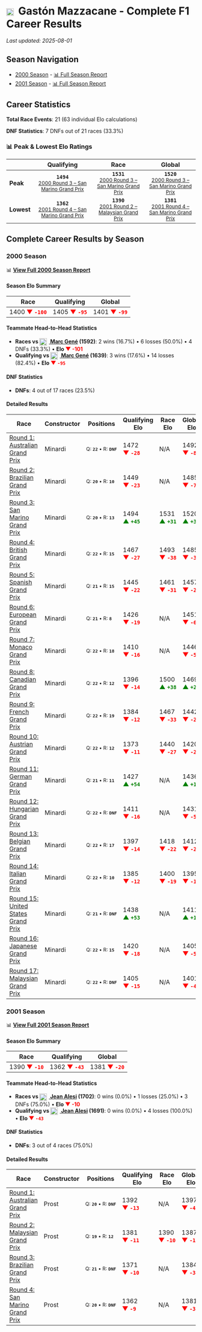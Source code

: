 # <img src="https://upload.wikimedia.org/wikipedia/commons/1/1a/Flag_of_Argentina.svg" alt="Argentina" width="20" height="auto" style="vertical-align: middle; margin-right: 5px;" onerror="this.outerHTML='🇦🇷'; this.style.marginRight='5px';"/> Gastón Mazzacane - Complete F1 Career Results

*Last updated: 2025-08-01*

## Season Navigation

- [2000 Season](#2000-season) - [📊 Full Season Report](../seasons/2000-season-report)
- [2001 Season](#2001-season) - [📊 Full Season Report](../seasons/2001-season-report)

## Career Statistics

**Total Race Events**: 21 (63 individual Elo calculations)

**DNF Statistics**: 7 DNFs out of 21 races (33.3%)

### 📊 Peak & Lowest Elo Ratings

| &nbsp; | Qualifying | Race | Global |
|-------|------------|------|--------|
| **Peak** | <center>**`1494`**<br/><small>[2000 Round 3 – San Marino Grand Prix](../seasons/2000-season-report#round-3-san-marino-grand-prix)</small></center> | <center>**`1531`**<br/><small>[2000 Round 3 – San Marino Grand Prix](../seasons/2000-season-report#round-3-san-marino-grand-prix)</small></center> | <center>**`1520`**<br/><small>[2000 Round 3 – San Marino Grand Prix](../seasons/2000-season-report#round-3-san-marino-grand-prix)</small></center> |
| **Lowest** | <center>**`1362`**<br/><small>[2001 Round 4 – San Marino Grand Prix](../seasons/2001-season-report#round-4-san-marino-grand-prix)</small></center> | <center>**`1390`**<br/><small>[2001 Round 2 – Malaysian Grand Prix](../seasons/2001-season-report#round-2-malaysian-grand-prix)</small></center> | <center>**`1381`**<br/><small>[2001 Round 4 – San Marino Grand Prix](../seasons/2001-season-report#round-4-san-marino-grand-prix)</small></center> |


## Complete Career Results by Season

### 2000 Season

📊 **[View Full 2000 Season Report](../seasons/2000-season-report)**

#### Season Elo Summary

| Race | Qualifying | Global |
|------|------------|--------|
| 1400 **<span style="color: red;">▼&nbsp;`-100`</span>** | 1405 **<span style="color: red;">▼&nbsp;`-95`</span>** | 1401 **<span style="color: red;">▼&nbsp;`-99`</span>** |

#### Teammate Head-to-Head Statistics

- **Races vs [<img src="https://upload.wikimedia.org/wikipedia/commons/9/9a/Flag_of_Spain.svg" alt="Spain" width="20" height="auto" style="vertical-align: middle; margin-right: 5px;" onerror="this.outerHTML='🇪🇸'; this.style.marginRight='5px';"/> Marc Gené](marc-gen) (1592)**: 2 wins (16.7%) • 6 losses (50.0%) • 4 DNFs (33.3%) • **Elo <span style="color: red;">▼&nbsp;-101</span>**
- **Qualifying vs [<img src="https://upload.wikimedia.org/wikipedia/commons/9/9a/Flag_of_Spain.svg" alt="Spain" width="20" height="auto" style="vertical-align: middle; margin-right: 5px;" onerror="this.outerHTML='🇪🇸'; this.style.marginRight='5px';"/> Marc Gené](marc-gen) (1639)**: 3 wins (17.6%) • 14 losses (82.4%) • **Elo <span style="color: red;">▼&nbsp;`-95`</span>**

#### DNF Statistics

- **DNFs**: 4 out of 17 races (23.5%)

#### Detailed Results

| Race | Constructor | Positions | Qualifying Elo | Race Elo | Global Elo | Teammate |
|------|-------------|-----------|----------------|----------|------------|----------|
| [Round 1: Australian Grand Prix](../seasons/2000-season-report#round-1-australian-grand-prix) | Minardi | <small>Q:&nbsp;**`22`**&nbsp;•&nbsp;R:&nbsp;**`DNF`**</small> | 1472 **<span style="color: red;">▼&nbsp;`-28`</span>** | N/A | 1492 **<span style="color: red;">▼&nbsp;`-8`</span>** | [<img src="https://upload.wikimedia.org/wikipedia/commons/9/9a/Flag_of_Spain.svg" alt="Spain" width="20" height="auto" style="vertical-align: middle; margin-right: 5px;" onerror="this.outerHTML='🇪🇸'; this.style.marginRight='5px';"/> Marc Gené](marc-gen)<br/><small>Q:&nbsp;**`18`**&nbsp;•&nbsp;R:&nbsp;**`8`**</small> |
| [Round 2: Brazilian Grand Prix](../seasons/2000-season-report#round-2-brazilian-grand-prix) | Minardi | <small>Q:&nbsp;**`20`**&nbsp;•&nbsp;R:&nbsp;**`10`**</small> | 1449 **<span style="color: red;">▼&nbsp;`-23`</span>** | N/A | 1485 **<span style="color: red;">▼&nbsp;`-7`</span>** | [<img src="https://upload.wikimedia.org/wikipedia/commons/9/9a/Flag_of_Spain.svg" alt="Spain" width="20" height="auto" style="vertical-align: middle; margin-right: 5px;" onerror="this.outerHTML='🇪🇸'; this.style.marginRight='5px';"/> Marc Gené](marc-gen)<br/><small>Q:&nbsp;**`18`**&nbsp;•&nbsp;R:&nbsp;**`DNF`**</small> |
| [Round 3: San Marino Grand Prix](../seasons/2000-season-report#round-3-san-marino-grand-prix) | Minardi | <small>Q:&nbsp;**`20`**&nbsp;•&nbsp;R:&nbsp;**`13`**</small> | 1494 **<span style="color: green;">▲&nbsp;`+45`</span>** | 1531 **<span style="color: green;">▲&nbsp;`+31`</span>** | 1520 **<span style="color: green;">▲&nbsp;`+35`</span>** | [<img src="https://upload.wikimedia.org/wikipedia/commons/9/9a/Flag_of_Spain.svg" alt="Spain" width="20" height="auto" style="vertical-align: middle; margin-right: 5px;" onerror="this.outerHTML='🇪🇸'; this.style.marginRight='5px';"/> Marc Gené](marc-gen)<br/><small>Q:&nbsp;**`21`**&nbsp;•&nbsp;R:&nbsp;**`21`**</small> |
| [Round 4: British Grand Prix](../seasons/2000-season-report#round-4-british-grand-prix) | Minardi | <small>Q:&nbsp;**`22`**&nbsp;•&nbsp;R:&nbsp;**`15`**</small> | 1467 **<span style="color: red;">▼&nbsp;`-27`</span>** | 1493 **<span style="color: red;">▼&nbsp;`-38`</span>** | 1485 **<span style="color: red;">▼&nbsp;`-35`</span>** | [<img src="https://upload.wikimedia.org/wikipedia/commons/9/9a/Flag_of_Spain.svg" alt="Spain" width="20" height="auto" style="vertical-align: middle; margin-right: 5px;" onerror="this.outerHTML='🇪🇸'; this.style.marginRight='5px';"/> Marc Gené](marc-gen)<br/><small>Q:&nbsp;**`21`**&nbsp;•&nbsp;R:&nbsp;**`14`**</small> |
| [Round 5: Spanish Grand Prix](../seasons/2000-season-report#round-5-spanish-grand-prix) | Minardi | <small>Q:&nbsp;**`21`**&nbsp;•&nbsp;R:&nbsp;**`15`**</small> | 1445 **<span style="color: red;">▼&nbsp;`-22`</span>** | 1461 **<span style="color: red;">▼&nbsp;`-31`</span>** | 1457 **<span style="color: red;">▼&nbsp;`-28`</span>** | [<img src="https://upload.wikimedia.org/wikipedia/commons/9/9a/Flag_of_Spain.svg" alt="Spain" width="20" height="auto" style="vertical-align: middle; margin-right: 5px;" onerror="this.outerHTML='🇪🇸'; this.style.marginRight='5px';"/> Marc Gené](marc-gen)<br/><small>Q:&nbsp;**`20`**&nbsp;•&nbsp;R:&nbsp;**`14`**</small> |
| [Round 6: European Grand Prix](../seasons/2000-season-report#round-6-european-grand-prix) | Minardi | <small>Q:&nbsp;**`21`**&nbsp;•&nbsp;R:&nbsp;**`8`**</small> | 1426 **<span style="color: red;">▼&nbsp;`-19`</span>** | N/A | 1451 **<span style="color: red;">▼&nbsp;`-6`</span>** | [<img src="https://upload.wikimedia.org/wikipedia/commons/9/9a/Flag_of_Spain.svg" alt="Spain" width="20" height="auto" style="vertical-align: middle; margin-right: 5px;" onerror="this.outerHTML='🇪🇸'; this.style.marginRight='5px';"/> Marc Gené](marc-gen)<br/><small>Q:&nbsp;**`20`**&nbsp;•&nbsp;R:&nbsp;**`DNF`**</small> |
| [Round 7: Monaco Grand Prix](../seasons/2000-season-report#round-7-monaco-grand-prix) | Minardi | <small>Q:&nbsp;**`22`**&nbsp;•&nbsp;R:&nbsp;**`18`**</small> | 1410 **<span style="color: red;">▼&nbsp;`-16`</span>** | N/A | 1446 **<span style="color: red;">▼&nbsp;`-5`</span>** | [<img src="https://upload.wikimedia.org/wikipedia/commons/9/9a/Flag_of_Spain.svg" alt="Spain" width="20" height="auto" style="vertical-align: middle; margin-right: 5px;" onerror="this.outerHTML='🇪🇸'; this.style.marginRight='5px';"/> Marc Gené](marc-gen)<br/><small>Q:&nbsp;**`21`**&nbsp;•&nbsp;R:&nbsp;**`DNF`**</small> |
| [Round 8: Canadian Grand Prix](../seasons/2000-season-report#round-8-canadian-grand-prix) | Minardi | <small>Q:&nbsp;**`22`**&nbsp;•&nbsp;R:&nbsp;**`12`**</small> | 1396 **<span style="color: red;">▼&nbsp;`-14`</span>** | 1500 **<span style="color: green;">▲&nbsp;`+38`</span>** | 1469 **<span style="color: green;">▲&nbsp;`+22`</span>** | [<img src="https://upload.wikimedia.org/wikipedia/commons/9/9a/Flag_of_Spain.svg" alt="Spain" width="20" height="auto" style="vertical-align: middle; margin-right: 5px;" onerror="this.outerHTML='🇪🇸'; this.style.marginRight='5px';"/> Marc Gené](marc-gen)<br/><small>Q:&nbsp;**`20`**&nbsp;•&nbsp;R:&nbsp;**`16`**</small> |
| [Round 9: French Grand Prix](../seasons/2000-season-report#round-9-french-grand-prix) | Minardi | <small>Q:&nbsp;**`22`**&nbsp;•&nbsp;R:&nbsp;**`19`**</small> | 1384 **<span style="color: red;">▼&nbsp;`-12`</span>** | 1467 **<span style="color: red;">▼&nbsp;`-33`</span>** | 1442 **<span style="color: red;">▼&nbsp;`-27`</span>** | [<img src="https://upload.wikimedia.org/wikipedia/commons/9/9a/Flag_of_Spain.svg" alt="Spain" width="20" height="auto" style="vertical-align: middle; margin-right: 5px;" onerror="this.outerHTML='🇪🇸'; this.style.marginRight='5px';"/> Marc Gené](marc-gen)<br/><small>Q:&nbsp;**`21`**&nbsp;•&nbsp;R:&nbsp;**`15`**</small> |
| [Round 10: Austrian Grand Prix](../seasons/2000-season-report#round-10-austrian-grand-prix) | Minardi | <small>Q:&nbsp;**`22`**&nbsp;•&nbsp;R:&nbsp;**`12`**</small> | 1373 **<span style="color: red;">▼&nbsp;`-11`</span>** | 1440 **<span style="color: red;">▼&nbsp;`-27`</span>** | 1420 **<span style="color: red;">▼&nbsp;`-22`</span>** | [<img src="https://upload.wikimedia.org/wikipedia/commons/9/9a/Flag_of_Spain.svg" alt="Spain" width="20" height="auto" style="vertical-align: middle; margin-right: 5px;" onerror="this.outerHTML='🇪🇸'; this.style.marginRight='5px';"/> Marc Gené](marc-gen)<br/><small>Q:&nbsp;**`20`**&nbsp;•&nbsp;R:&nbsp;**`8`**</small> |
| [Round 11: German Grand Prix](../seasons/2000-season-report#round-11-german-grand-prix) | Minardi | <small>Q:&nbsp;**`21`**&nbsp;•&nbsp;R:&nbsp;**`11`**</small> | 1427 **<span style="color: green;">▲&nbsp;`+54`</span>** | N/A | 1436 **<span style="color: green;">▲&nbsp;`+16`</span>** | [<img src="https://upload.wikimedia.org/wikipedia/commons/9/9a/Flag_of_Spain.svg" alt="Spain" width="20" height="auto" style="vertical-align: middle; margin-right: 5px;" onerror="this.outerHTML='🇪🇸'; this.style.marginRight='5px';"/> Marc Gené](marc-gen)<br/><small>Q:&nbsp;**`22`**&nbsp;•&nbsp;R:&nbsp;**`DNF`**</small> |
| [Round 12: Hungarian Grand Prix](../seasons/2000-season-report#round-12-hungarian-grand-prix) | Minardi | <small>Q:&nbsp;**`22`**&nbsp;•&nbsp;R:&nbsp;**`DNF`**</small> | 1411 **<span style="color: red;">▼&nbsp;`-16`</span>** | N/A | 1431 **<span style="color: red;">▼&nbsp;`-5`</span>** | [<img src="https://upload.wikimedia.org/wikipedia/commons/9/9a/Flag_of_Spain.svg" alt="Spain" width="20" height="auto" style="vertical-align: middle; margin-right: 5px;" onerror="this.outerHTML='🇪🇸'; this.style.marginRight='5px';"/> Marc Gené](marc-gen)<br/><small>Q:&nbsp;**`21`**&nbsp;•&nbsp;R:&nbsp;**`15`**</small> |
| [Round 13: Belgian Grand Prix](../seasons/2000-season-report#round-13-belgian-grand-prix) | Minardi | <small>Q:&nbsp;**`22`**&nbsp;•&nbsp;R:&nbsp;**`17`**</small> | 1397 **<span style="color: red;">▼&nbsp;`-14`</span>** | 1418 **<span style="color: red;">▼&nbsp;`-22`</span>** | 1412 **<span style="color: red;">▼&nbsp;`-20`</span>** | [<img src="https://upload.wikimedia.org/wikipedia/commons/9/9a/Flag_of_Spain.svg" alt="Spain" width="20" height="auto" style="vertical-align: middle; margin-right: 5px;" onerror="this.outerHTML='🇪🇸'; this.style.marginRight='5px';"/> Marc Gené](marc-gen)<br/><small>Q:&nbsp;**`21`**&nbsp;•&nbsp;R:&nbsp;**`14`**</small> |
| [Round 14: Italian Grand Prix](../seasons/2000-season-report#round-14-italian-grand-prix) | Minardi | <small>Q:&nbsp;**`22`**&nbsp;•&nbsp;R:&nbsp;**`10`**</small> | 1385 **<span style="color: red;">▼&nbsp;`-12`</span>** | 1400 **<span style="color: red;">▼&nbsp;`-19`</span>** | 1395 **<span style="color: red;">▼&nbsp;`-17`</span>** | [<img src="https://upload.wikimedia.org/wikipedia/commons/9/9a/Flag_of_Spain.svg" alt="Spain" width="20" height="auto" style="vertical-align: middle; margin-right: 5px;" onerror="this.outerHTML='🇪🇸'; this.style.marginRight='5px';"/> Marc Gené](marc-gen)<br/><small>Q:&nbsp;**`21`**&nbsp;•&nbsp;R:&nbsp;**`9`**</small> |
| [Round 15: United States Grand Prix](../seasons/2000-season-report#round-15-united-states-grand-prix) | Minardi | <small>Q:&nbsp;**`21`**&nbsp;•&nbsp;R:&nbsp;**`DNF`**</small> | 1438 **<span style="color: green;">▲&nbsp;`+53`</span>** | N/A | 1411 **<span style="color: green;">▲&nbsp;`+16`</span>** | [<img src="https://upload.wikimedia.org/wikipedia/commons/9/9a/Flag_of_Spain.svg" alt="Spain" width="20" height="auto" style="vertical-align: middle; margin-right: 5px;" onerror="this.outerHTML='🇪🇸'; this.style.marginRight='5px';"/> Marc Gené](marc-gen)<br/><small>Q:&nbsp;**`22`**&nbsp;•&nbsp;R:&nbsp;**`12`**</small> |
| [Round 16: Japanese Grand Prix](../seasons/2000-season-report#round-16-japanese-grand-prix) | Minardi | <small>Q:&nbsp;**`22`**&nbsp;•&nbsp;R:&nbsp;**`15`**</small> | 1420 **<span style="color: red;">▼&nbsp;`-18`</span>** | N/A | 1405 **<span style="color: red;">▼&nbsp;`-5`</span>** | [<img src="https://upload.wikimedia.org/wikipedia/commons/9/9a/Flag_of_Spain.svg" alt="Spain" width="20" height="auto" style="vertical-align: middle; margin-right: 5px;" onerror="this.outerHTML='🇪🇸'; this.style.marginRight='5px';"/> Marc Gené](marc-gen)<br/><small>Q:&nbsp;**`21`**&nbsp;•&nbsp;R:&nbsp;**`DNF`**</small> |
| [Round 17: Malaysian Grand Prix](../seasons/2000-season-report#round-17-malaysian-grand-prix) | Minardi | <small>Q:&nbsp;**`22`**&nbsp;•&nbsp;R:&nbsp;**`DNF`**</small> | 1405 **<span style="color: red;">▼&nbsp;`-15`</span>** | N/A | 1401 **<span style="color: red;">▼&nbsp;`-4`</span>** | [<img src="https://upload.wikimedia.org/wikipedia/commons/9/9a/Flag_of_Spain.svg" alt="Spain" width="20" height="auto" style="vertical-align: middle; margin-right: 5px;" onerror="this.outerHTML='🇪🇸'; this.style.marginRight='5px';"/> Marc Gené](marc-gen)<br/><small>Q:&nbsp;**`21`**&nbsp;•&nbsp;R:&nbsp;**`DNF`**</small> |

### 2001 Season

📊 **[View Full 2001 Season Report](../seasons/2001-season-report)**

#### Season Elo Summary

| Race | Qualifying | Global |
|------|------------|--------|
| 1390 **<span style="color: red;">▼&nbsp;`-10`</span>** | 1362 **<span style="color: red;">▼&nbsp;`-43`</span>** | 1381 **<span style="color: red;">▼&nbsp;`-20`</span>** |

#### Teammate Head-to-Head Statistics

- **Races vs [<img src="https://upload.wikimedia.org/wikipedia/commons/c/c3/Flag_of_France.svg" alt="France" width="20" height="auto" style="vertical-align: middle; margin-right: 5px;" onerror="this.outerHTML='🇫🇷'; this.style.marginRight='5px';"/> Jean Alesi](jean-alesi) (1702)**: 0 wins (0.0%) • 1 losses (25.0%) • 3 DNFs (75.0%) • **Elo <span style="color: red;">▼&nbsp;-10</span>**
- **Qualifying vs [<img src="https://upload.wikimedia.org/wikipedia/commons/c/c3/Flag_of_France.svg" alt="France" width="20" height="auto" style="vertical-align: middle; margin-right: 5px;" onerror="this.outerHTML='🇫🇷'; this.style.marginRight='5px';"/> Jean Alesi](jean-alesi) (1691)**: 0 wins (0.0%) • 4 losses (100.0%) • **Elo <span style="color: red;">▼&nbsp;`-43`</span>**

#### DNF Statistics

- **DNFs**: 3 out of 4 races (75.0%)

#### Detailed Results

| Race | Constructor | Positions | Qualifying Elo | Race Elo | Global Elo | Teammate |
|------|-------------|-----------|----------------|----------|------------|----------|
| [Round 1: Australian Grand Prix](../seasons/2001-season-report#round-1-australian-grand-prix) | Prost | <small>Q:&nbsp;**`20`**&nbsp;•&nbsp;R:&nbsp;**`DNF`**</small> | 1392 **<span style="color: red;">▼&nbsp;`-13`</span>** | N/A | 1397 **<span style="color: red;">▼&nbsp;`-4`</span>** | [<img src="https://upload.wikimedia.org/wikipedia/commons/c/c3/Flag_of_France.svg" alt="France" width="20" height="auto" style="vertical-align: middle; margin-right: 5px;" onerror="this.outerHTML='🇫🇷'; this.style.marginRight='5px';"/> Jean Alesi](jean-alesi)<br/><small>Q:&nbsp;**`14`**&nbsp;•&nbsp;R:&nbsp;**`9`**</small> |
| [Round 2: Malaysian Grand Prix](../seasons/2001-season-report#round-2-malaysian-grand-prix) | Prost | <small>Q:&nbsp;**`19`**&nbsp;•&nbsp;R:&nbsp;**`12`**</small> | 1381 **<span style="color: red;">▼&nbsp;`-11`</span>** | 1390 **<span style="color: red;">▼&nbsp;`-10`</span>** | 1387 **<span style="color: red;">▼&nbsp;`-10`</span>** | [<img src="https://upload.wikimedia.org/wikipedia/commons/c/c3/Flag_of_France.svg" alt="France" width="20" height="auto" style="vertical-align: middle; margin-right: 5px;" onerror="this.outerHTML='🇫🇷'; this.style.marginRight='5px';"/> Jean Alesi](jean-alesi)<br/><small>Q:&nbsp;**`13`**&nbsp;•&nbsp;R:&nbsp;**`9`**</small> |
| [Round 3: Brazilian Grand Prix](../seasons/2001-season-report#round-3-brazilian-grand-prix) | Prost | <small>Q:&nbsp;**`21`**&nbsp;•&nbsp;R:&nbsp;**`DNF`**</small> | 1371 **<span style="color: red;">▼&nbsp;`-10`</span>** | N/A | 1384 **<span style="color: red;">▼&nbsp;`-3`</span>** | [<img src="https://upload.wikimedia.org/wikipedia/commons/c/c3/Flag_of_France.svg" alt="France" width="20" height="auto" style="vertical-align: middle; margin-right: 5px;" onerror="this.outerHTML='🇫🇷'; this.style.marginRight='5px';"/> Jean Alesi](jean-alesi)<br/><small>Q:&nbsp;**`15`**&nbsp;•&nbsp;R:&nbsp;**`8`**</small> |
| [Round 4: San Marino Grand Prix](../seasons/2001-season-report#round-4-san-marino-grand-prix) | Prost | <small>Q:&nbsp;**`20`**&nbsp;•&nbsp;R:&nbsp;**`DNF`**</small> | 1362 **<span style="color: red;">▼&nbsp;`-9`</span>** | N/A | 1381 **<span style="color: red;">▼&nbsp;`-3`</span>** | [<img src="https://upload.wikimedia.org/wikipedia/commons/c/c3/Flag_of_France.svg" alt="France" width="20" height="auto" style="vertical-align: middle; margin-right: 5px;" onerror="this.outerHTML='🇫🇷'; this.style.marginRight='5px';"/> Jean Alesi](jean-alesi)<br/><small>Q:&nbsp;**`14`**&nbsp;•&nbsp;R:&nbsp;**`9`**</small> |

